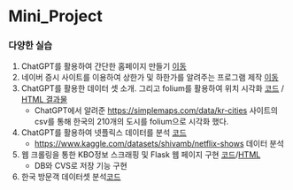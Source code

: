 # Mini_Project

### 다양한 실습
 1. ChatGPT를 활용하여 간단한 홈페이지 만들기 [이동](https://likemilktea.github.io/Mini_Project/homepage.html)
 2. 네이버 증시 사이트를 이용하여 상한가 및 하한가를 알려주는 프로그램 제작 [이동](code/naver_stock_data.py)
 3. ChatGPT를 활용한 데이터 셋 소개. 그리고 folium를 활용하여 위치 시각화 [코드](code/korea_city.ipynb) / [HTML 결과물](https://likemilktea.github.io/Mini_Project/code/korea_city_location.html)
    * ChatGPT에서 알려준 https://simplemaps.com/data/kr-cities 사이트의 csv를 통해 한국의 210개의 도시를 folium으로 시각화 했다.
 4. ChatGPT를 활용하여 넷플릭스 데이터를 분석 [코드](code/Netflix_dataset_analysis.ipynb)
    * https://www.kaggle.com/datasets/shivamb/netflix-shows 데이터 분석
 5. 웹 크롤링을 통한 KBO정보 스크래핑 및 Flask 웹 페이지 구현 [코드](https://github.com/likemilktea/Mini_Project/blob/main/code/baseball/KBO_history.ipynb)/[HTML](https://likemilktea.github.io/Mini_Project/code/baseball/Baseball_Information.html)
    * DB와 CVS로 저장 기능 구현
 6. 한국 방문객 데이터셋 분석[코드](https://github.com/likemilktea/Mini_Project/blob/main/code/baseball/visit_korea.ipynb)
